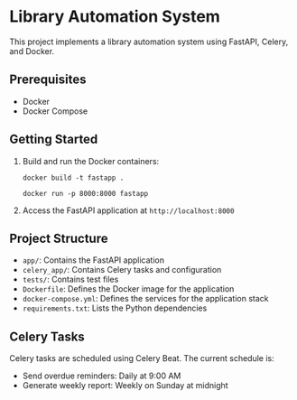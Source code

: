# Library Automation System

This project implements a library automation system using FastAPI, Celery, and Docker.

## Prerequisites

- Docker
- Docker Compose

## Getting Started

1. Build and run the Docker containers:
   ```
   docker build -t fastapp . 

   docker run -p 8000:8000 fastapp
   ```

2. Access the FastAPI application at `http://localhost:8000`


## Project Structure

- `app/`: Contains the FastAPI application
- `celery_app/`: Contains Celery tasks and configuration
- `tests/`: Contains test files
- `Dockerfile`: Defines the Docker image for the application
- `docker-compose.yml`: Defines the services for the application stack
- `requirements.txt`: Lists the Python dependencies

## Celery Tasks

Celery tasks are scheduled using Celery Beat. The current schedule is:

- Send overdue reminders: Daily at 9:00 AM
- Generate weekly report: Weekly on Sunday at midnight
